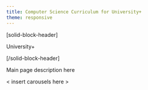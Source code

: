 ```yaml
---
title: Computer Science Curriculum for University+
theme: responsive
---
```


[solid-block-header]

University+

[/solid-block-header]

Main page description here

< insert carousels here >